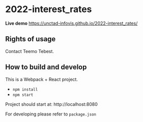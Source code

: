 # 2022-interest_rates

**Live demo** https://unctad-infovis.github.io/2022-interest_rates/

## Rights of usage

Contact Teemo Tebest.

## How to build and develop

This is a Webpack + React project.

* `npm install`
* `npm start`

Project should start at: http://localhost:8080

For developing please refer to `package.json`